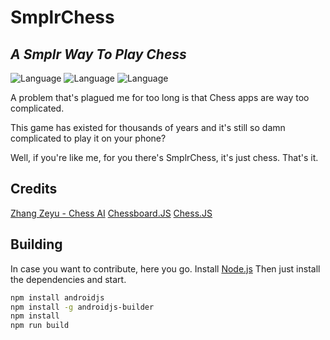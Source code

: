 # SmplrChess
## _A Smplr Way To Play Chess_

![Language](https://badgen.net/badge/license/MIT/red) ![Language](https://badgen.net/badge/language/Node.JS/green) ![Language](https://badgen.net/badge/language/Android.JS/green)


A problem that's plagued me for too long is that Chess apps are way too complicated.

This game has existed for thousands of years and it's still so damn complicated to play it on your phone?

Well, if you're like me, for you there's SmplrChess, it's just chess. That's it.

## Credits
[Zhang Zeyu - Chess AI](https://github.com/zeyu2001/chess-ai)
[Chessboard.JS](https://chessboardjs.com)
[Chess.JS](https://github.com/jhlywa/chess.js)

## Building
In case you want to contribute, here you go.
Install [Node.js](https://nodejs.org/)
Then just install the dependencies and start.
```sh
npm install androidjs
npm install -g androidjs-builder
npm install
npm run build
```
